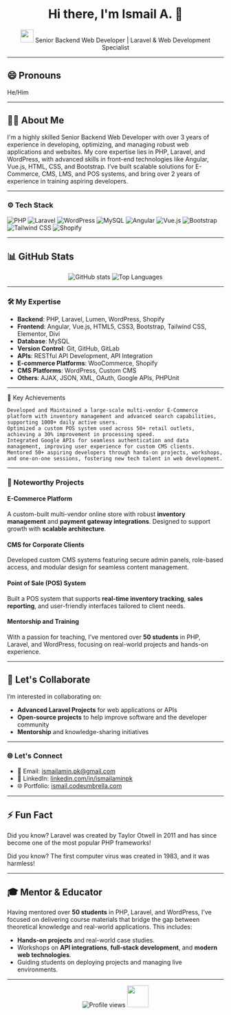 <h1 align="center">Hi there, I'm Ismail A. 👋</h1>
<p align="center">
  <img src="https://media.giphy.com/media/hvRJCLFzcasrR4ia7z/giphy.gif" width="30px" height="30px"> 
  Senior Backend Web Developer | Laravel & Web Development Specialist
</p>

---

## 😄 Pronouns

He/Him

---

## 👨‍💻 About Me

I'm a highly skilled Senior Backend Web Developer with over 3 years of experience in developing, optimizing, and managing robust web applications and websites. My core expertise lies in PHP, Laravel, and WordPress, with advanced skills in front-end technologies like Angular, Vue.js, HTML, CSS, and Bootstrap. I’ve built scalable solutions for E-Commerce, CMS, LMS, and POS systems, and bring over 2 years of experience in training aspiring developers.

---

### ⚙️ Tech Stack

<p align="left"> <img src="https://img.shields.io/badge/PHP-%23777BB4.svg?style=for-the-badge&logo=php&logoColor=white" alt="PHP"/> <img src="https://img.shields.io/badge/Laravel-%23FF2D20.svg?style=for-the-badge&logo=laravel&logoColor=white" alt="Laravel"/> <img src="https://img.shields.io/badge/WordPress-%2321759B.svg?style=for-the-badge&logo=wordpress&logoColor=white" alt="WordPress"/> <img src="https://img.shields.io/badge/MySQL-%234479A1.svg?style=for-the-badge&logo=mysql&logoColor=white" alt="MySQL"/> <img src="https://img.shields.io/badge/Angular-%23DD0031.svg?style=for-the-badge&logo=angular&logoColor=white" alt="Angular"/> <img src="https://img.shields.io/badge/Vue.js-%234FC08D.svg?style=for-the-badge&logo=vue.js&logoColor=white" alt="Vue.js"/> <img src="https://img.shields.io/badge/Bootstrap-%23563D7C.svg?style=for-the-badge&logo=bootstrap&logoColor=white" alt="Bootstrap"/> <img src="https://img.shields.io/badge/Tailwind_CSS-%2306B6D4.svg?style=for-the-badge&logo=tailwind-css&logoColor=white" alt="Tailwind CSS"/> <img src="https://img.shields.io/badge/Shopify-%237AB55C.svg?style=for-the-badge&logo=shopify&logoColor=white" alt="Shopify"/> </p>

---

## 📊 GitHub Stats

<p align="center"> <img src="https://github-readme-stats.vercel.app/api?username=ismailaminpk&show_icons=true&theme=radical" alt="GitHub stats" /> <img src="https://github-readme-stats.vercel.app/api/top-langs/?username=ismailaminpk&layout=compact&theme=radical" alt="Top Languages" /> </p>

---

### 🛠️ My Expertise

- **Backend**: PHP, Laravel, Lumen, WordPress, Shopify
- **Frontend**: Angular, Vue.js, HTML5, CSS3, Bootstrap, Tailwind CSS, Elementor, Divi
- **Database**: MySQL
- **Version Control**: Git, GitHub, GitLab
- **APIs**: RESTful API Development, API Integration
- **E-commerce Platforms**: WooCommerce, Shopify
- **CMS Platforms**: WordPress, Custom CMS
- **Others**: AJAX, JSON, XML, OAuth, Google APIs, PHPUnit

---

🌟 Key Achievements

    Developed and Maintained a large-scale multi-vendor E-Commerce platform with inventory management and advanced search capabilities, supporting 1000+ daily active users.
    Optimized a custom POS system used across 50+ retail outlets, achieving a 30% improvement in processing speed.
    Integrated Google APIs for seamless authentication and data management, improving user experience for custom CMS clients.
    Mentored 50+ aspiring developers through hands-on projects, workshops, and one-on-one sessions, fostering new tech talent in web development.

---

### 📌 Noteworthy Projects

#### E-Commerce Platform
A custom-built multi-vendor online store with robust **inventory management** and **payment gateway integrations**. Designed to support growth with **scalable architecture**.

#### CMS for Corporate Clients
Developed custom CMS systems featuring secure admin panels, role-based access, and modular design for seamless content management.

#### Point of Sale (POS) System
Built a POS system that supports **real-time inventory tracking**, **sales reporting**, and user-friendly interfaces tailored to client needs.

#### Mentorship and Training
With a passion for teaching, I’ve mentored over **50 students** in PHP, Laravel, and WordPress, focusing on real-world projects and hands-on experience.

---
## 💬 Let's Collaborate

I’m interested in collaborating on:
- **Advanced Laravel Projects** for web applications or APIs
- **Open-source projects** to help improve software and the developer community
- **Mentorship** and knowledge-sharing initiatives

---

### 🌐 Let's Connect

- 📧 Email: [ismailamin.pk@gmail.com](mailto:ismailamin.pk@gmail.com)
- 💼 LinkedIn: [linkedin.com/in/ismailaminpk](https://www.linkedin.com/in/ismailaminpk/)
- 🌐 Portfolio: [ismail.codeumbrella.com](https://ismail.codeumbrella.com)

---

## ⚡ Fun Fact

Did you know? Laravel was created by Taylor Otwell in 2011 and has since become one of the most popular PHP frameworks!

Did you know? The first computer virus was created in 1983, and it was harmless!


---

## 🎓 Mentor & Educator

Having mentored over **50 students** in PHP, Laravel, and WordPress, I’ve focused on delivering course materials that bridge the gap between theoretical knowledge and real-world applications. This includes:
- **Hands-on projects** and real-world case studies.
- Workshops on **API integrations**, **full-stack development**, and **modern web technologies**.
- Guiding students on deploying projects and managing live environments.

---

<p align="center">
  <img src="https://komarev.com/ghpvc/?username=your-username&style=flat-square&color=blue" alt="Profile views" /> 
  <img src="https://media.giphy.com/media/l0MYGb1LuZ3n7dRnO/giphy.gif" width="50">
</p>
